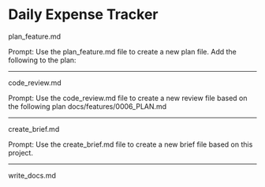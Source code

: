 # Daily Expense Tracker

plan_feature.md

Prompt:
Use the plan_feature.md file to create a new plan file. Add the following to the plan: <add prompt here>

--------------

code_review.md

Prompt:
Use the code_review.md file to create a new review file based on the following plan docs/features/0006_PLAN.md 

--------------

create_brief.md

Prompt:
Use the create_brief.md file to create a new brief file based on this project.

--------------

write_docs.md

